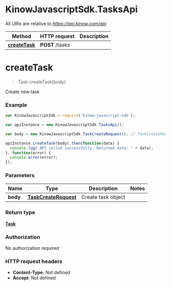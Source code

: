 # KinowJavascriptSdk.TasksApi

All URIs are relative to *https://api.kinow.com/api*

Method | HTTP request | Description
------------- | ------------- | -------------
[**createTask**](TasksApi.md#createTask) | **POST** /tasks | 


<a name="createTask"></a>
# **createTask**
> Task createTask(body)



Create new task

### Example
```javascript
var KinowJavascriptSdk = require('kinow-javascript-sdk');

var apiInstance = new KinowJavascriptSdk.TasksApi();

var body = new KinowJavascriptSdk.TaskCreateRequest(); // TaskCreateRequest | Create task object

apiInstance.createTask(body).then(function(data) {
  console.log('API called successfully. Returned data: ' + data);
}, function(error) {
  console.error(error);
});

```

### Parameters

Name | Type | Description  | Notes
------------- | ------------- | ------------- | -------------
 **body** | [**TaskCreateRequest**](TaskCreateRequest.md)| Create task object | 

### Return type

[**Task**](Task.md)

### Authorization

No authorization required

### HTTP request headers

 - **Content-Type**: Not defined
 - **Accept**: Not defined

